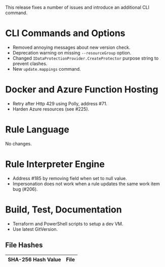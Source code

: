 This release fixes a number of issues and introduce an additional CLI command.


CLI Commands and Options
========================
- Removed annoying messages about new version check.
- Deprecation warning on missing `--resourceGroup` option.
- Changed `IDataProtectionProvider.CreateProtector` purpose string to prevent clashes.
- New `update.mappings` command.


Docker and Azure Function Hosting
========================
- Retry after Http 429 using Polly, address #71.
- Harden Azure resources (see #225).


Rule Language
========================
No changes.


Rule Interpreter Engine
========================
- Address #185 by removing field when set to null value.
- Impersonation does not work when a rule updates the same work item bug (#206).


Build, Test, Documentation
========================
- Terraform and PowerShell scripts to setup a dev VM.
- Use latest GitVersion.


File Hashes
------------------------

SHA-256 Hash Value                                               |  File
-----------------------------------------------------------------|-------------------------------
